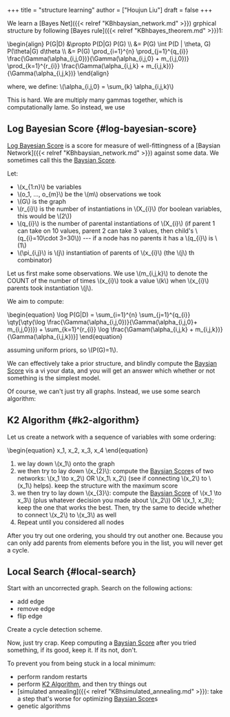 +++
title = "structure learning"
author = ["Houjun Liu"]
draft = false
+++

We learn a [Bayes Net]({{< relref "KBhbaysian_network.md" >}}) grphical structure by following [Bayes rule]({{< relref "KBhbayes_theorem.md" >}})1:

\begin{align}
P(G|D) &\propto P(D|G) P(G)   \\\\
&= P(G) \int P(D | \theta, G) P(\theta|G) d\theta  \\\\
&= P(G) \prod\_{i=1}^{n} \prod\_{j=1}^{q\_{i}} \frac{\Gamma(\alpha\_{i,j,0})}{\Gamma(\alpha\_{i,j,0} + m\_{i,j,0})} \prod\_{k=1}^{r\_{i}} \frac{\Gamma(\alpha\_{i,j,k} + m\_{i,j,k})}{\Gamma(\alpha\_{i,j,k})}
\end{align}

where, we define: \\(\alpha\_{i,j,0} = \sum\_{k} \alpha\_{i,j,k}\\)

This is hard. We are multiply many gammas together, which is computationally lame. So instead, we use


## Log Bayesian Score {#log-bayesian-score}

[Log Bayesian Score](#log-bayesian-score) is a score for measure of well-fittingness of a [Baysian Network]({{< relref "KBhbaysian_network.md" >}}) against some data. We sometimes call this the [Baysian Score](#log-bayesian-score).

Let:

-   \\(x\_{1:n}\\) be variables
-   \\(o\_1, ..., o\_{m}\\) be the \\(m\\) observations we took
-   \\(G\\) is the graph
-   \\(r\_{i}\\) is the number of instantiations in \\(X\_{i}\\) (for boolean variables, this would be \\(2\\))
-   \\(q\_{i}\\) is the number of parental instantiations of \\(X\_{i}\\) (if parent 1 can take on 10 values, parent 2 can take 3 values, then child's \\(q\_{i}=10\cdot 3=30\\)) --- if a node has no parents it has a \\(q\_{i}\\) is \\(1\\)
-   \\(\pi\_{i,j}\\) is \\(j\\) instantiation of parents of \\(x\_{i}\\) (the \\(j\\) th combinator)

Let us first make some observations. We use \\(m\_{i,j,k}\\) to denote the COUNT of the number of times \\(x\_{i}\\) took a value \\(k\\) when \\(x\_{i}\\) parents took instantiation \\(j\\).

We aim to compute:

\begin{equation}
\log P(G|D) = \sum\_{i=1}^{n} \sum\_{j=1}^{q\_{i}} \qty[\qty(\log \frac{\Gamma(\alpha\_{i,j,0})}{\Gamma(\alpha\_{i,j,0}+ m\_{i,j,0})}) + \sum\_{k=1}^{r\_{i}} \log \frac{\Gamam(\alpha\_{i,j,k} + m\_{i,j,k})}{\Gamma(\alpha\_{i,j,k})}]
\end{equation}

assuming uniform priors, so \\(P(G)=1\\).

We can effectively take a prior structure, and blindly compute the [Baysian Score](#log-bayesian-score) vis a vi your data, and you will get an answer which whether or not something is the simplest model.

Of course, we can't just try all graphs. Instead, we use some search algorithm:


## K2 Algorithm {#k2-algorithm}

Let us create a network with a sequence of variables with some ordering:

\begin{equation}
x\_1, x\_2, x\_3, x\_4
\end{equation}

1.  we lay down \\(x\_1\\) onto the graph
2.  we then try to lay down \\(x\_{2}\\): compute the [Baysian Score](#log-bayesian-score)s of two networks: \\(x\_1 \to x\_2\\) OR \\(x\_1\ x\_2\\) (see if connecting \\(x\_2\\) to \\(x\_1\\) helps). keep the structure with the maximum score
3.  we then try to lay down \\(x\_{3}\\): compute the [Baysian Score](#log-bayesian-score) of \\(x\_1 \to x\_3\\) (plus whatever decision you made about \\(x\_2\\)) OR \\(x\_1, x\_3\\); keep the one that works the best. Then, try the same to decide whether to connect \\(x\_2\\) to \\(x\_3\\) as well
4.  Repeat until you considered all nodes

After you try out one ordering, you should try out another one. Because you can only add parents from elements before you in the list, you will never get a cycle.


## Local Search {#local-search}

Start with an uncorrected graph. Search on the following actions:

-   add edge
-   remove edge
-   flip edge

Create a cycle detection scheme.

Now, just try crap. Keep computing a [Baysian Score](#log-bayesian-score) after you tried something, if its good, keep it. If its not, don't.

To prevent you from being stuck in a local minimum:

-   perform random restarts
-   perform [K2 Algorithm](#k2-algorithm), and then try things out
-   [simulated annealing]({{< relref "KBhsimulated_annealing.md" >}}): take a step that's worse for optimizing [Baysian Score](#log-bayesian-score)s
-   genetic algorithms
